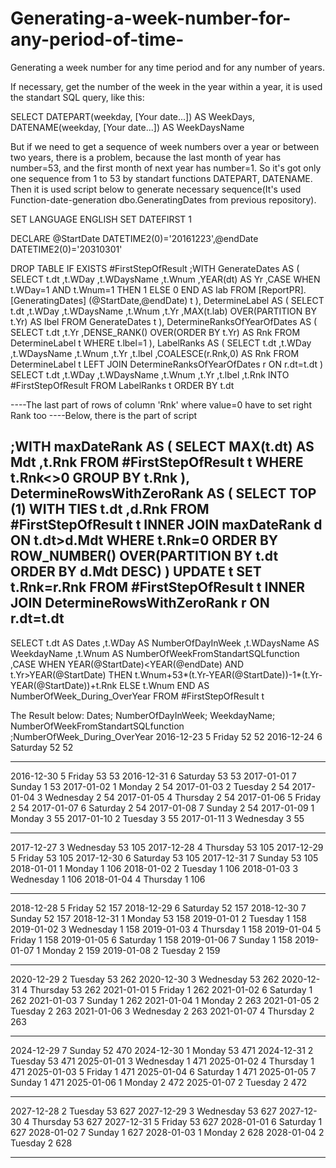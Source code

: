 # Generating-a-week-number-for-any-period-of-time-
Generating a week number for any time period and for any number of years.

If necessary, get the number of the week in the year within a year, it is used the standart SQL query, like this:

SELECT
DATEPART(weekday, [Your date...]) AS WeekDays,
DATENAME(weekday, [Your date...]) AS WeekDaysName

  But if we need to get a sequence of week numbers over a year or between two years, there is a problem, because the last month of year has number=53, and the first month of next year has number=1. So it's got only one sequence from 1 to 53 by standart functions DATEPART, DATENAME. Then it is used script below to generate necessary sequence(It's used Function-date-generation dbo.GeneratingDates from previous repository). 

SET LANGUAGE ENGLISH
SET DATEFIRST 1

DECLARE @StartDate DATETIME2(0)='20161223',@endDate DATETIME2(0)='20310301'


DROP TABLE IF EXISTS #FirstStepOfResult
;WITH GenerateDates
AS
(
SELECT 
   t.dt
  ,t.WDay
  ,t.WDaysName
  ,t.Wnum
  ,YEAR(dt) AS Yr
  ,CASE WHEN t.WDay=1 AND t.Wnum=1 THEN 1 ELSE 0 END AS lab
FROM [ReportPR].[GeneratingDates] (@StartDate,@endDate) t
),
DetermineLabel
AS
(
SELECT 
   t.dt
  ,t.WDay
  ,t.WDaysName
  ,t.Wnum
  ,t.Yr
  ,MAX(t.lab) OVER(PARTITION BY t.Yr) AS lbel
FROM GenerateDates t
),
DetermineRanksOfYearOfDates
AS
(
SELECT 
  t.dt
 ,t.Yr
 ,DENSE_RANK() OVER(ORDER BY t.Yr) AS Rnk
FROM DetermineLabel t
WHERE t.lbel=1
),
LabelRanks
AS
(
SELECT 
   t.dt
  ,t.WDay
  ,t.WDaysName
  ,t.Wnum
  ,t.Yr
  ,t.lbel
  ,COALESCE(r.Rnk,0) AS Rnk
FROM DetermineLabel t
LEFT JOIN DetermineRanksOfYearOfDates r ON r.dt=t.dt
)
SELECT 
   t.dt
  ,t.WDay
  ,t.WDaysName
  ,t.Wnum
  ,t.Yr
  ,t.lbel
  ,t.Rnk
  INTO #FirstStepOfResult
FROM LabelRanks t
ORDER BY t.dt

----The last part of rows of column 'Rnk' where value=0 have to set right Rank too
----Below, there is the part of script

;WITH maxDateRank
AS
(
SELECT 
    MAX(t.dt) AS Mdt
  ,t.Rnk
FROM #FirstStepOfResult t
WHERE t.Rnk<>0
GROUP BY t.Rnk
),
DetermineRowsWithZeroRank
AS
(
SELECT TOP (1) WITH TIES
  t.dt
 ,d.Rnk
FROM #FirstStepOfResult t
INNER JOIN maxDateRank d ON t.dt>d.Mdt
WHERE t.Rnk=0
ORDER BY ROW_NUMBER() OVER(PARTITION BY t.dt ORDER BY d.Mdt DESC) 
)
UPDATE t 
  SET t.Rnk=r.Rnk
FROM #FirstStepOfResult t
INNER JOIN DetermineRowsWithZeroRank r ON r.dt=t.dt
-----------------------------------------------------------------------
SELECT 
  t.dt AS Dates
  ,t.WDay AS NumberOfDayInWeek
  ,t.WDaysName AS WeekdayName
  ,t.Wnum AS NumberOfWeekFromStandartSQLfunction
  ,CASE
     WHEN YEAR(@StartDate)<YEAR(@endDate) AND t.Yr>YEAR(@StartDate) THEN t.Wnum+53*(t.Yr-YEAR(@StartDate))-1*(t.Yr-YEAR(@StartDate))+t.Rnk
	 ELSE t.Wnum
   END AS NumberOfWeek_During_OverYear 
FROM #FirstStepOfResult t

The Result below:
Dates;	    NumberOfDayInWeek;	WeekdayName;	NumberOfWeekFromStandartSQLfunction	;NumberOfWeek_During_OverYear
2016-12-23	5	                  Friday	        52	                                52
2016-12-24	6	                  Saturday	        52	                                52
***
2016-12-30	5	                  Friday	        53	                                53
2016-12-31	6	                  Saturday	        53	                                53
2017-01-01	7                 	  Sunday	         1	                                53
2017-01-02	1	                  Monday	         2	                                54
2017-01-03	2	                  Tuesday	         2	54
2017-01-04	3	                  Wednesday	         2	54
2017-01-05	4	                  Thursday	         2	54
2017-01-06	5	                  Friday	         2	54
2017-01-07	6	                  Saturday	         2	54
2017-01-08	7	                  Sunday	         2	54
2017-01-09	1	                  Monday	3	55
2017-01-10	2	                  Tuesday	3	55
2017-01-11	3	                  Wednesday	3	55
***
2017-12-27	3	Wednesday	53	105
2017-12-28	4	Thursday	53	105
2017-12-29	5	Friday	53	105
2017-12-30	6	Saturday	53	105
2017-12-31	7	Sunday	53	105
2018-01-01	1	Monday	1	106
2018-01-02	2	Tuesday	1	106
2018-01-03	3	Wednesday	1	106
2018-01-04	4	Thursday	1	106
***
2018-12-28	5	Friday	52	157
2018-12-29	6	Saturday	52	157
2018-12-30	7	Sunday	52	157
2018-12-31	1	Monday	53	158
2019-01-01	2	Tuesday	1	158
2019-01-02	3	Wednesday	1	158
2019-01-03	4	Thursday	1	158
2019-01-04	5	Friday	1	158
2019-01-05	6	Saturday	1	158
2019-01-06	7	Sunday	1	158
2019-01-07	1	Monday	2	159
2019-01-08	2	Tuesday	2	159
***
2020-12-29	2	Tuesday	53	262
2020-12-30	3	Wednesday	53	262
2020-12-31	4	Thursday	53	262
2021-01-01	5	Friday	1	262
2021-01-02	6	Saturday	1	262
2021-01-03	7	Sunday	1	262
2021-01-04	1	Monday	2	263
2021-01-05	2	Tuesday	2	263
2021-01-06	3	Wednesday	2	263
2021-01-07	4	Thursday	2	263
***
2024-12-29	7	Sunday	52	470
2024-12-30	1	Monday	53	471
2024-12-31	2	Tuesday	53	471
2025-01-01	3	Wednesday	1	471
2025-01-02	4	Thursday	1	471
2025-01-03	5	Friday	1	471
2025-01-04	6	Saturday	1	471
2025-01-05	7	Sunday	1	471
2025-01-06	1	Monday	2	472
2025-01-07	2	Tuesday	2	472
***
2027-12-28	2	Tuesday	53	627
2027-12-29	3	Wednesday	53	627
2027-12-30	4	Thursday	53	627
2027-12-31	5	Friday	53	627
2028-01-01	6	Saturday	1	627
2028-01-02	7	Sunday	1	627
2028-01-03	1	Monday	2	628
2028-01-04	2	Tuesday	2	628
***


